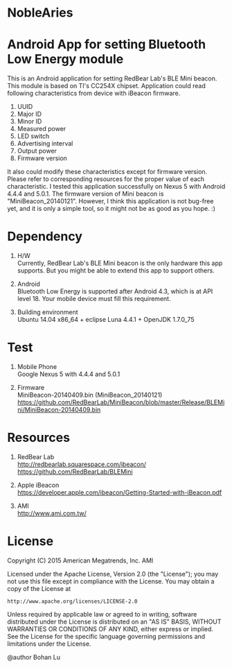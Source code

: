 # NobleAries
Android App for setting Bluetooth Low Energy module
==========

This is an Android application for setting RedBear Lab's BLE Mini beacon. This module is based on TI's CC254X chipset. Application could read following characteristics from device with iBeacon firmware.

1. UUID
2. Major ID
3. Minor ID
4. Measured power
5. LED switch
6. Advertising interval
7. Output power
8. Firmware version

It also could modify these characteristics except for firmware version. Please refer to corresponding resources for the proper value of each characteristic. I tested this application successfully on Nexus 5 with Android 4.4.4 and 5.0.1. The firmware version of Mini beacon is "MiniBeacon_20140121". However, I think this application is not bug-free yet, and it is only a simple tool, so it might not be as good as you hope. :)

Dependency
==========

1. H/W<br/>
  Currently, RedBear Lab's BLE Mini beacon is the only hardware this app supports. But you might be able to extend this app to support others.

2. Android<br/>
  Bluetooth Low Energy is supported after Android 4.3, which is at API level 18. Your mobile device must fill this requirement. 

3. Building environment<br/>
  Ubuntu 14.04 x86_64 + eclipse Luna 4.4.1 + OpenJDK 1.7.0_75

Test
==========

1. Mobile Phone<br/>
  Google Nexus 5 with 4.4.4 and 5.0.1

2. Firmware<br/>
  MiniBeacon-20140409.bin (MiniBeacon_20140121)<br/>
  https://github.com/RedBearLab/MiniBeacon/blob/master/Release/BLEMini/MiniBeacon-20140409.bin<br/>

Resources
==========

1. RedBear Lab<br/>
  http://redbearlab.squarespace.com/ibeacon/<br/>
  https://github.com/RedBearLab/BLEMini

2. Apple iBeacon<br/>
  https://developer.apple.com/ibeacon/Getting-Started-with-iBeacon.pdf

3. AMI<br/>
  http://www.ami.com.tw/


License
==========

 Copyright (C) 2015 American Megatrends, Inc. AMI
 
 Licensed under the Apache License, Version 2.0 (the "License");
 you may not use this file except in compliance with the License.
 You may obtain a copy of the License at
 
    http://www.apache.org/licenses/LICENSE-2.0
 
 Unless required by applicable law or agreed to in writing, software
 distributed under the License is distributed on an "AS IS" BASIS,
 WITHOUT WARRANTIES OR CONDITIONS OF ANY KIND, either express or implied.
 See the License for the specific language governing permissions and
 limitations under the License.
      
 @author Bohan Lu
      
